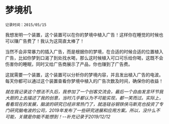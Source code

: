 # 梦境机

`记录时间：2015/05/15`

我想发明一个装置，这个装置可以在你的梦境中植入广告！这样你在睡觉的时候也可以赚广告费了！我认为这简直太棒了！

当然不会非常暴力的插入广告，而是根据你的梦境，在合适的时候合适的位置植入广告，比如你梦到口渴了到处找水喝，那么这时候植入可口可乐给你喝，这既不会伤害你的睡眠，同时又给广告商展示了产品，你也赚到了广告费。

这就需要一个装置，这个装置可以分析你的梦境内容，并且发出植入广告的电波。每天你都可以通过这个装置查看你梦境中植入的广告次数及时间，确保你的收益！


*就在我记录这个想法不久后，我参加了一个创客交流会，最后一个自由发言环节我大胆的上去描述了我的创意，当时几乎都认为不可能实现，都一笑而过。实际上，看看现在的发展，脑波的研究已经非常热门了，就连硅谷钢铁侠马斯克也投资了专门研究脑电波的公司，2019年发布了一些研究进展和应用方案。所以，没什么不可能，关键是你能不能想到！--补充记录于2019/12/12*
